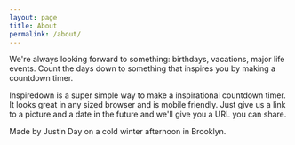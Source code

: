```yaml
---
layout: page
title: About
permalink: /about/
---
```


We're always looking forward to something: birthdays, vacations, major life events.  Count the days down to
something that inspires you by making a countdown timer.

Inspiredown is a super simple way to make a inspirational countdown timer.  It looks great in any sized
browser and is mobile friendly.  Just give us a link to a picture and a date in the future and we'll give you
a URL you can share.

Made by Justin Day on a cold winter afternoon in Brooklyn.
